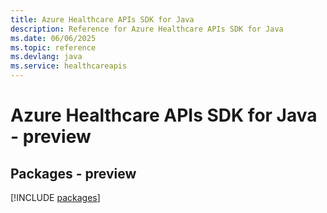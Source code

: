 ```yaml
---
title: Azure Healthcare APIs SDK for Java
description: Reference for Azure Healthcare APIs SDK for Java
ms.date: 06/06/2025
ms.topic: reference
ms.devlang: java
ms.service: healthcareapis
---
```

# Azure Healthcare APIs SDK for Java - preview
## Packages - preview
[!INCLUDE [packages](healthcare-apis-index.md)]